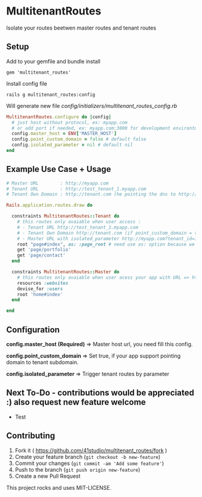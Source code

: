 # MultitenantRoutes

Isolate your routes beetwen master routes and tenant routes

## Setup

Add to your gemfile and bundle install
```
gem 'multitenant_routes'
```

Install config file
```
rails g multitenant_routes:config
```
Will generate new file *config/initializers/multitenant_routes_config.rb*
```ruby
MultitenantRoutes.configure do |config|
  # just host without protocol, ex: myapp.com
  # or add port if needed, ex: myapp.com:3000 for development environtment
  config.master_host = ENV['MASTER_HOST']
  config.point_custom_domain = false # default false
  config.isolated_parameter = nil # default nil
end
```

## Example Use Case + Usage
```ruby
# Master URL        : http://myapp.com
# Tenant URL        : http://test_tenant_1.myapp.com
# Tenant Own Domain : http://tenant.com (he pointing the dns to http://test_tenant_1.myapp.com)

Rails.application.routes.draw do

  constraints MultitenantRoutes::Tenant do
    # this routes only avaiable when user access :
    # - Tenant URL http://test_tenant_1.myapp.com
    # - Tenant Own Domain http://tenant.com (if point_custom_domain = true)
    # - Master URL with isolated_parameter http://myapp.com?tenant_id=1 (if isolated_parameter = :tenant_id)
    root "page#index", as: :page_root # need use as: option because we cant add two root method
    get 'page/portfolio'
    get 'page/contact'
  end

  constraints MultitenantRoutes::Master do
    # this routes only avaiable when user acess your app with URL => http://myapp.com
    resources :websites
    devise_for :users
    root 'home#index'
  end

end

```

## Configuration
**config.master_host (Required)**
=> Master host url, you need fill this config.

**config.point_custom_domain**
=> Set true, if your app support pointing domain to tenant subdomain.

**config.isolated_parameter**
=> Trigger tenant routes by parameter


## Next To-Do - contributions would be appreciated :) also request new feature welcome
* Test


## Contributing

1. Fork it ( https://github.com/41studio/multitenant_routes/fork )
2. Create your feature branch (`git checkout -b new-feature`)
3. Commit your changes (`git commit -am 'Add some feature'`)
4. Push to the branch (`git push origin new-feature`)
5. Create a new Pull Request

This project rocks and uses MIT-LICENSE.
